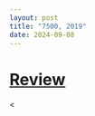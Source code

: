 ```yaml
---
layout: post
title: "7500, 2019"
date: 2024-09-08
---
```


# [Review](https://letterboxd.com/pavlesap/film/7500/)

<
